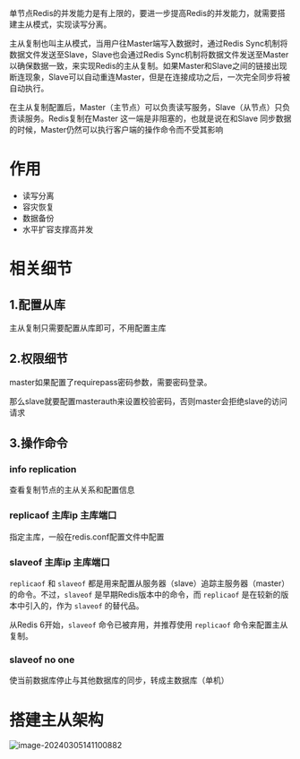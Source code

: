 单节点Redis的并发能力是有上限的，要进一步提高Redis的并发能力，就需要搭建主从模式，实现读写分离。

主从复制也叫主从模式，当用户往Master端写入数据时，通过Redis Sync机制将数据文件发送至Slave，Slave也会通过Redis Sync机制将数据文件发送至Master以确保数据一致，来实现Redis的主从复制。如果Master和Slave之间的链接出现断连现象，Slave可以自动重连Master，但是在连接成功之后，一次完全同步将被自动执行。

在主从复制配置后，Master（主节点）可以负责读写服务，Slave（从节点）只负责读服务。Redis复制在Master 这一端是非阻塞的，也就是说在和Slave 同步数据的时候，Master仍然可以执行客户端的操作命令而不受其影响

# 作用

- 读写分离
- 容灾恢复
- 数据备份
- 水平扩容支撑高并发

# 相关细节

## 1.配置从库

主从复制只需要配置从库即可，不用配置主库

## 2.权限细节

master如果配置了requirepass密码参数，需要密码登录。

那么slave就要配置masterauth来设置校验密码，否则master会拒绝slave的访问请求

## 3.操作命令

### info  replication

查看复制节点的主从关系和配置信息

### replicaof 主库ip 主库端口

指定主库，一般在redis.conf配置文件中配置

### slaveof 主库ip 主库端口

`replicaof` 和 `slaveof` 都是用来配置从服务器（slave）追踪主服务器（master）的命令。不过，`slaveof` 是早期Redis版本中的命令，而 `replicaof` 是在较新的版本中引入的，作为 `slaveof` 的替代品。

从Redis 6开始，`slaveof` 命令已被弃用，并推荐使用 `replicaof` 命令来配置主从复制。

### slaveof no one

使当前数据库停止与其他数据库的同步，转成主数据库（单机）

# 搭建主从架构

![image-20240305141100882](https://gitee.com/dongguo4812_admin/image/raw/master/image/202403051411833.png)